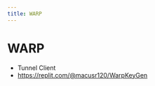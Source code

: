```yaml
---
title: WARP
---
```


# WARP

- Tunnel Client
- https://replit.com/@macusr120/WarpKeyGen

<!-- 701k8McU-G10KbQ72-a96P23Xw -->
